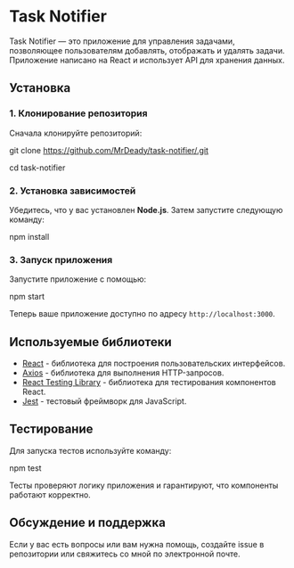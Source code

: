 
# Task Notifier

Task Notifier — это приложение для управления задачами, позволяющее пользователям добавлять, отображать и удалять задачи. Приложение написано на React и использует API для хранения данных.

## Установка

### 1. Клонирование репозитория

Сначала клонируйте репозиторий:

git clone https://github.com/MrDeady/task-notifier/.git

cd task-notifier

### 2. Установка зависимостей

Убедитесь, что у вас установлен **Node.js**. Затем запустите следующую команду:

npm install

### 3. Запуск приложения

Запустите приложение с помощью:

npm start

Теперь ваше приложение доступно по адресу `http://localhost:3000`.

## Используемые библиотеки

- [React](https://reactjs.org/) - библиотека для построения пользовательских интерфейсов.
- [Axios](https://axios-http.com/) - библиотека для выполнения HTTP-запросов.
- [React Testing Library](https://testing-library.com/docs/react-testing-library/intro/) - библиотека для тестирования компонентов React.
- [Jest](https://jestjs.io/) - тестовый фреймворк для JavaScript.

## Тестирование

Для запуска тестов используйте команду:

npm test

Тесты проверяют логику приложения и гарантируют, что компоненты работают корректно.

## Обсуждение и поддержка

Если у вас есть вопросы или вам нужна помощь, создайте issue в репозитории или свяжитесь со мной по электронной почте.

